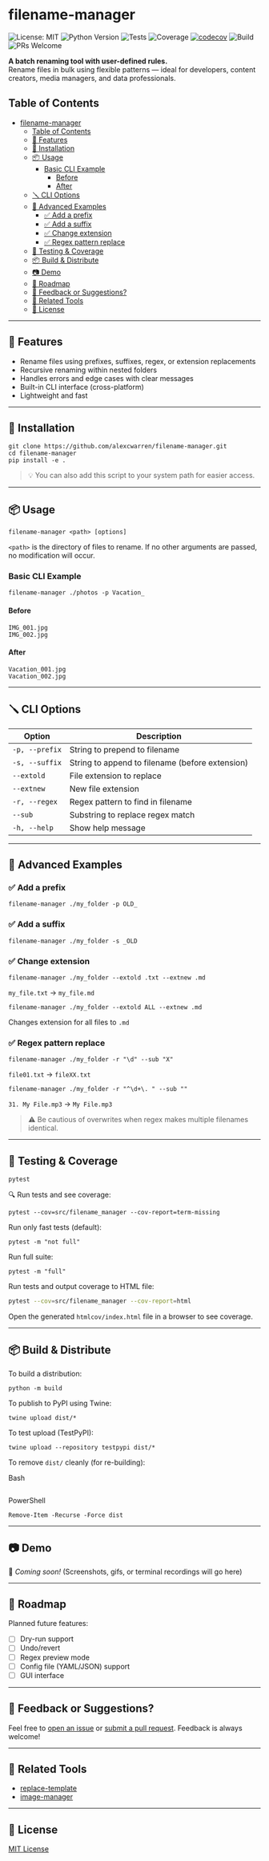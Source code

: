 # filename-manager

![License: MIT](https://img.shields.io/badge/License-MIT-blue.svg)
![Python Version](https://img.shields.io/badge/python-3.8%2B-blue)
![Tests](https://img.shields.io/badge/tests-passing-brightgreen)
![Coverage](https://img.shields.io/badge/coverage-100%25-brightgreen)
[![codecov](https://codecov.io/gh/your-username/filename-manager/graph/badge.svg?token=YOUR_TOKEN_HERE)](https://codecov.io/gh/your-username/filename-manager)
![Build](https://img.shields.io/badge/build-passing-success)
![PRs Welcome](https://img.shields.io/badge/PRs-welcome-blueviolet)

**A batch renaming tool with user-defined rules.**  
Rename files in bulk using flexible patterns — ideal for developers, content creators, media managers, and data professionals.

## Table of Contents

- [filename-manager](#filename-manager)
  - [Table of Contents](#table-of-contents)
  - [🚀 Features](#-features)
  - [🔧 Installation](#-installation)
  - [📦 Usage](#-usage)
    - [Basic CLI Example](#basic-cli-example)
      - [Before](#before)
      - [After](#after)
  - [🪛 CLI Options](#-cli-options)
  - [🎯 Advanced Examples](#-advanced-examples)
    - [✅ Add a prefix](#-add-a-prefix)
    - [✅ Add a suffix](#-add-a-suffix)
    - [✅ Change extension](#-change-extension)
    - [✅ Regex pattern replace](#-regex-pattern-replace)
  - [🧪 Testing \& Coverage](#-testing--coverage)
  - [📦 Build \& Distribute](#-build--distribute)
  - [📷 Demo](#-demo)
  - [🔄 Roadmap](#-roadmap)
  - [💬 Feedback or Suggestions?](#-feedback-or-suggestions)
  - [🔗 Related Tools](#-related-tools)
  - [📄 License](#-license)

---

## 🚀 Features

- Rename files using prefixes, suffixes, regex, or extension replacements
- Recursive renaming within nested folders
- Handles errors and edge cases with clear messages
- Built-in CLI interface (cross-platform)
- Lightweight and fast

---

## 🔧 Installation

```shell
git clone https://github.com/alexcwarren/filename-manager.git
cd filename-manager
pip install -e .
```

> 💡 You can also add this script to your system path for easier access.

---

## 📦 Usage

```shell
filename-manager <path> [options]
```

`<path>` is the directory of files to rename.
If no other arguments are passed, no modification will occur.

### Basic CLI Example

```shell
filename-manager ./photos -p Vacation_
```

#### Before

```shell
IMG_001.jpg
IMG_002.jpg
```

#### After

```shell
Vacation_001.jpg
Vacation_002.jpg
```

---

## 🪛 CLI Options

| Option | Description |
| --- | --- |
| `-p, --prefix` | String to prepend to filename |
| `-s, --suffix` | String to append to filename (before extension) |
| `--extold` | File extension to replace |
| `--extnew` | New file extension |
| `-r, --regex` | Regex pattern to find in filename |
| `--sub` | Substring to replace regex match |
| `-h, --help` | Show help message |

---

## 🎯 Advanced Examples

### ✅ Add a prefix

```shell
filename-manager ./my_folder -p OLD_
```

### ✅ Add a suffix

```shell
filename-manager ./my_folder -s _OLD
```

### ✅ Change extension

```shell
filename-manager ./my_folder --extold .txt --extnew .md
```

`my_file.txt` → `my_file.md`

```shell
filename-manager ./my_folder --extold ALL --extnew .md
```

Changes extension for all files to `.md`

### ✅ Regex pattern replace

```shell
filename-manager ./my_folder -r "\d" --sub "X"
```

`file01.txt` → `fileXX.txt`

```shell
filename-manager ./my_folder -r "^\d+\. " --sub ""
```

`31. My File.mp3` → `My File.mp3`

> ⚠️ Be cautious of overwrites when regex makes multiple filenames identical.

---

## 🧪 Testing & Coverage

```shell
pytest
```

🔍 Run tests and see coverage:

```shell
pytest --cov=src/filename_manager --cov-report=term-missing
```

Run only fast tests (default):

```shell
pytest -m "not full"
```

Run full suite:

```shell
pytest -m "full"
```

Run tests and output coverage to HTML file:

```bash
pytest --cov=src/filename_manager --cov-report=html
```

Open the generated `htmlcov/index.html` file in a browser to see coverage.

---

## 📦 Build & Distribute

To build a distribution:

```shell
python -m build
```

To publish to PyPI using Twine:

```shell
twine upload dist/*
```

To test upload (TestPyPI):

```shell
twine upload --repository testpypi dist/*
```

To remove `dist/` cleanly (for re-building):

Bash

```bash
```

PowerShell

```shell
Remove-Item -Recurse -Force dist
```

---

## 📷 Demo

📌 *Coming soon!*
(Screenshots, gifs, or terminal recordings will go here)

---

## 🔄 Roadmap

Planned future features:

- [ ] Dry-run support
- [ ] Undo/revert
- [ ] Regex preview mode
- [ ] Config file (YAML/JSON) support
- [ ] GUI interface

---

## 💬 Feedback or Suggestions?

Feel free to [open an issue](https://github.com/alexcwarren/filename-manager/issues) or [submit a pull request](https://github.com/alexcwarren/filename-manager/pulls). Feedback is always welcome!

---

## 🔗 Related Tools

- [replace-template](https://github.com/alexcwarren/replace-template)
- [image-manager](https://github.com/alexcwarren/image-manager)

---

## 📄 License

[MIT License](https://github.com/alexcwarren/filename-manager/blob/main/README.md)

